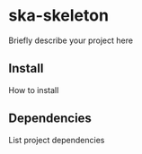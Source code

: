 # ska-skeleton

Briefly describe your project here

## Install 

How to install 

## Dependencies

List project dependencies
